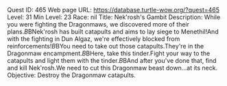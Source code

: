 Quest ID: 465
Web page URL: https://database.turtle-wow.org/?quest=465
Level: 31
Min Level: 23
Race: nil
Title: Nek'rosh's Gambit
Description: While you were fighting the Dragonmaws, we discovered more of their plans.$B$BNek'rosh has built catapults and aims to lay siege to Menethil!And with the fighting in Dun Algaz, we're effectively blocked from reinforcements!$B$BYou need to take out those catapults.They're in the Dragonmaw encampment.$B$BHere, take this tinder.Fight your way to the catapults and light them with the tinder.$B$BAnd after you've done that, find and kill Nek'rosh.We need to cut this Dragonmaw beast down...at its neck.
Objective: Destroy the Dragonmaw catapults.
